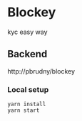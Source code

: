# Blockey
kyc easy way

## Backend
http://pbrudny/blockey

### Local setup
```
yarn install
yarn start
```